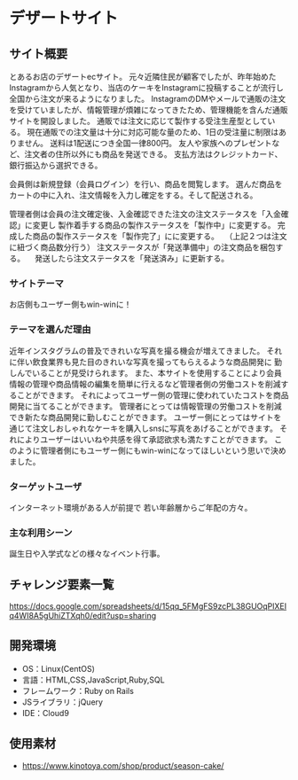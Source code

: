 # デザートサイト
## サイト概要
とあるお店のデザートecサイト。
元々近隣住民が顧客でしたが、昨年始めたInstagramから人気となり、当店のケーキをInstagramに投稿することが流行し全国から注文が来るようになりました。
InstagramのDMやメールで通販の注文を受けていましたが、情報管理が煩雑になってきたため、管理機能を含んだ通販サイトを開設しました。
通販では注文に応じて製作する受注生産型としている。
現在通販での注文量は十分に対応可能な量のため、1日の受注量に制限はありません。
送料は1配送につき全国一律800円。
友人や家族へのプレゼントなど、注文者の住所以外にも商品を発送できる。
支払方法はクレジットカード、銀行振込から選択できる。

会員側は新規登録（会員ログイン）を行い、商品を閲覧します。
選んだ商品をカートの中に入れ、注文情報を入力し確定をする。そして配送される。

管理者側は会員の注文確定後、入金確認できた注文の注文ステータスを「入金確認」に変更し
製作着手する商品の製作ステータスを「製作中」に変更する。
完成した商品の製作ステータスを「製作完了」にに変更する。
　（上記２つは注文に紐づく商品数分行う）
注文ステータスが「発送準備中」の注文商品を梱包する。
　発送したら注文ステータスを「発送済み」に更新する。


### サイトテーマ
お店側もユーザー側もwin-winに！

### テーマを選んだ理由
近年インスタグラムの普及できれいな写真を撮る機会が増えてきました。
それに伴い飲食業界も見た目のきれいな写真を撮ってもらえるような商品開発に
勤しんでいることが見受けられます。
また、本サイトを使用することにより会員情報の管理や商品情報の編集を簡単に行えるなど管理者側の労働コストを削減することができます。
それによってユーザー側の管理に使われていたコストを商品開発に当てることができます。
管理者にとっては情報管理の労働コストを削減でき新たな商品開発に勤しむことができます。
ユーザー側にとってはサイトを通じて注文しおしゃれなケーキを購入しsnsに写真をあげることができます。
それによりユーザーはいいねや共感を得て承認欲求も満たすことができます。
このように管理者側にもユーザー側にもwin-winになってほしいという思いで決めました。
### ターゲットユーザ
インターネット環境がある人が前提で
若い年齢層からご年配の方々。

### 主な利用シーン
誕生日や入学式などの様々なイベント行事。

## チャレンジ要素一覧
https://docs.google.com/spreadsheets/d/15qq_5FMgFS9zcPL38GUOqPlXEIq4WI8A5gUhiZTXqh0/edit?usp=sharing

## 開発環境
- OS：Linux(CentOS)
- 言語：HTML,CSS,JavaScript,Ruby,SQL
- フレームワーク：Ruby on Rails
- JSライブラリ：jQuery
- IDE：Cloud9

## 使用素材
- <https://www.kinotoya.com/shop/product/season-cake/>
